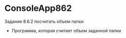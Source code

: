 # ConsoleApp862
Задание 8.6.2 посчитать объем папки
* Программа, которая считает объем заданной папки
